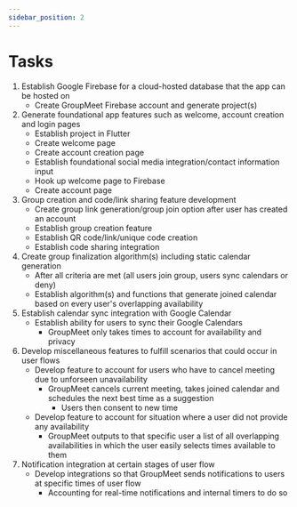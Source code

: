 ```yaml
---
sidebar_position: 2
---
```


# Tasks

1. Establish Google Firebase for a cloud-hosted database that the app can be hosted on
    - Create GroupMeet Firebase account and generate project(s)
2. Generate foundational app features such as welcome, account creation and login pages
    - Establish project in Flutter
    - Create welcome page
    - Create account creation page
    - Establish foundational social media integration/contact information input
    - Hook up welcome page to Firebase
    - Create account page
3. Group creation and code/link sharing feature development
    - Create group link generation/group join option after user has created an account
    - Establish group creation feature
    - Establish QR code/link/unique code creation
    - Establish code sharing integration
4. Create group finalization algorithm(s) including static calendar generation
    - After all criteria are met (all users join group, users sync calendars or deny)
    - Establish algorithm(s) and functions that generate joined calendar based on every user's overlapping availability
5. Establish calendar sync integration with Google Calendar
    - Establish ability for users to sync their Google Calendars
        - GroupMeet only takes times to account for availability and privacy
6. Develop miscellaneous features to fulfill scenarios that could occur in user flows
    - Develop feature to account for users who have to cancel meeting due to unforseen unavailability
        - GroupMeet cancels current meeting, takes joined calendar and schedules the next best time as a suggestion
            - Users then consent to new time
    - Develop feature to account for situation where a user did not provide any availability
        - GroupMeet outputs to that specific user a list of all overlapping availabilities in which the user easily selects times available to them
7. Notification integration at certain stages of user flow
    - Develop integrations so that GroupMeet sends notifications to users at specific times of user flow
        - Accounting for real-time notifications and internal timers to do so
